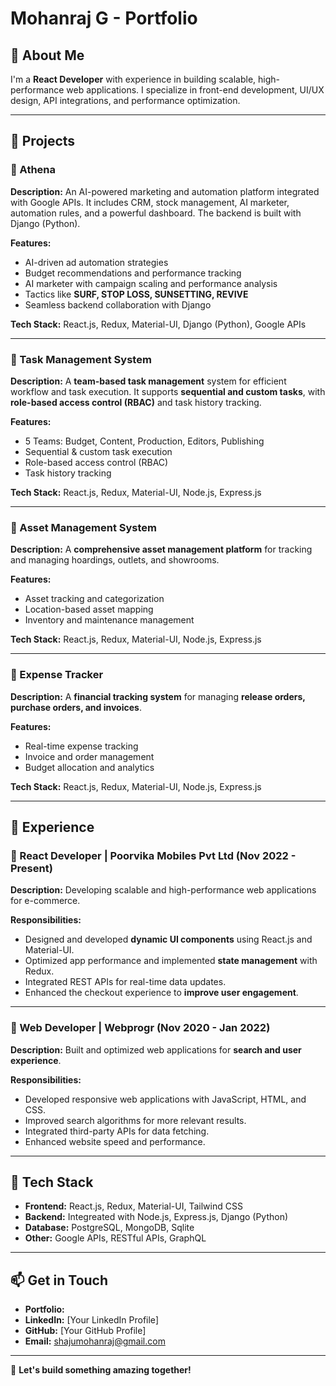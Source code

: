 # Mohanraj G - Portfolio  

## 👋 About Me  
I'm a **React Developer** with experience in building scalable, high-performance web applications. I specialize in front-end development, UI/UX design, API integrations, and performance optimization.  

---

## 🚀 Projects  

### 🔹 Athena  
**Description:** An AI-powered marketing and automation platform integrated with Google APIs. It includes CRM, stock management, AI marketer, automation rules, and a powerful dashboard. The backend is built with Django (Python).  

**Features:**  
- AI-driven ad automation strategies  
- Budget recommendations and performance tracking  
- AI marketer with campaign scaling and performance analysis  
- Tactics like **SURF, STOP LOSS, SUNSETTING, REVIVE**  
- Seamless backend collaboration with Django  

**Tech Stack:** React.js, Redux, Material-UI, Django (Python), Google APIs  

---

### 🔹 Task Management System  
**Description:** A **team-based task management** system for efficient workflow and task execution. It supports **sequential and custom tasks**, with **role-based access control (RBAC)** and task history tracking.  

**Features:**  
- 5 Teams: Budget, Content, Production, Editors, Publishing  
- Sequential & custom task execution  
- Role-based access control (RBAC)  
- Task history tracking  

**Tech Stack:** React.js, Redux, Material-UI, Node.js, Express.js  

---

### 🔹 Asset Management System  
**Description:** A **comprehensive asset management platform** for tracking and managing hoardings, outlets, and showrooms.  

**Features:**  
- Asset tracking and categorization  
- Location-based asset mapping  
- Inventory and maintenance management  

**Tech Stack:** React.js, Redux, Material-UI, Node.js, Express.js  

---

### 🔹 Expense Tracker  
**Description:** A **financial tracking system** for managing **release orders, purchase orders, and invoices**.  

**Features:**  
- Real-time expense tracking  
- Invoice and order management  
- Budget allocation and analytics  

**Tech Stack:** React.js, Redux, Material-UI, Node.js, Express.js  

---

## 💼 Experience  

### 🔹 React Developer | Poorvika Mobiles Pvt Ltd (Nov 2022 - Present)  
**Description:** Developing scalable and high-performance web applications for e-commerce.  

**Responsibilities:**  
- Designed and developed **dynamic UI components** using React.js and Material-UI.  
- Optimized app performance and implemented **state management** with Redux.  
- Integrated REST APIs for real-time data updates.  
- Enhanced the checkout experience to **improve user engagement**.  

---

### 🔹 Web Developer | Webprogr (Nov 2020 - Jan 2022)  
**Description:** Built and optimized web applications for **search and user experience**.  

**Responsibilities:**  
- Developed responsive web applications with JavaScript, HTML, and CSS.  
- Improved search algorithms for more relevant results.  
- Integrated third-party APIs for data fetching.  
- Enhanced website speed and performance.  

---

## 🔧 Tech Stack  
- **Frontend:** React.js, Redux, Material-UI, Tailwind CSS  
- **Backend:** Integreated with Node.js, Express.js, Django (Python)  
- **Database:** PostgreSQL, MongoDB, Sqlite  
- **Other:** Google APIs, RESTful APIs, GraphQL

---

## 📫 Get in Touch  
- **Portfolio:**   
- **LinkedIn:** [Your LinkedIn Profile]  
- **GitHub:** [Your GitHub Profile]  
- **Email:** shajumohanraj@gmail.com  

---

🚀 **Let's build something amazing together!**  
